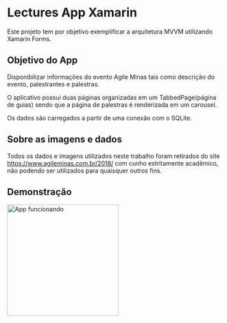 # Lectures App Xamarin

Este projeto tem por objetivo exemplificar a arquitetura MVVM utilizando Xamarin Forms.

## Objetivo do App

Disponibilizar informações do evento Agile Minas tais como descrição do evento, palestrantes e palestras.

O aplicativo possui duas páginas organizadas em um TabbedPage(página de guias) sendo que a página de palestras é renderizada em um carousel.

Os dados são carregados a partir de uma conexão com o SQLite.

## Sobre as imagens e dados

Todos os dados e imagens utilizados neste trabalho foram retirados do site https://www.agileminas.com.br/2018/ com cunho estritamente acadêmico, não podendo ser utilizados para quaisquer outros fins.

## Demonstração

<img src="https://github.com/hugoiuri/LecturesAppXamarin/blob/master/SupportFiles/LecturesApp.gif" alt="App funcionando" width="260">
